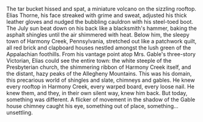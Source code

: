 The tar bucket hissed and spat, a miniature volcano on the sizzling rooftop.  Elias Thorne, his face streaked with grime and sweat, adjusted his thick leather gloves and nudged the bubbling cauldron with his steel-toed boot. The July sun beat down on his back like a blacksmith's hammer, baking the asphalt shingles until the air shimmered with heat. Below him, the sleepy town of Harmony Creek, Pennsylvania, stretched out like a patchwork quilt, all red brick and clapboard houses nestled amongst the lush green of the Appalachian foothills.  From his vantage point atop Mrs. Gable's three-story Victorian, Elias could see the entire town: the white steeple of the Presbyterian church, the shimmering ribbon of Harmony Creek itself, and the distant, hazy peaks of the Allegheny Mountains.  This was his domain, this precarious world of shingles and slate, chimneys and gables. He knew every rooftop in Harmony Creek, every warped board, every loose nail. He knew them, and they, in their own silent way, knew him back.  But today, something was different. A flicker of movement in the shadow of the Gable house chimney caught his eye, something out of place, something… unsettling.
